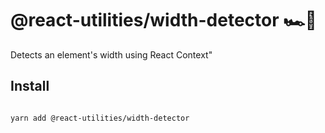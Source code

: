 # @react-utilities/width-detector 🏎💨

Detects an element's width using React Context"

## Install

```sh

yarn add @react-utilities/width-detector

```
